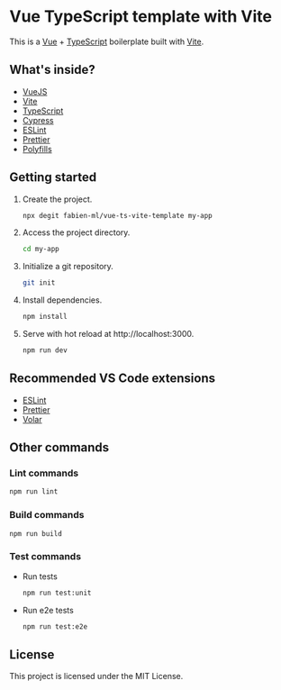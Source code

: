 # Vue TypeScript template with Vite

This is a [Vue](https://vuejs.org/) + [TypeScript](https://www.typescriptlang.org/) boilerplate built with [Vite](https://vitejs.dev).

## What's inside?

- [VueJS](https://vuejs.org/)
- [Vite](https://vitejs.dev)
- [TypeScript](https://www.typescriptlang.org)
- [Cypress](https://www.cypress.io)
- [ESLint](https://eslint.org)
- [Prettier](https://prettier.io)
- [Polyfills](https://github.com/vitejs/vite/tree/main/packages/plugin-legacy#readme)

## Getting started

1. Create the project.

   ```bash
   npx degit fabien-ml/vue-ts-vite-template my-app
   ```

2. Access the project directory.

   ```bash
   cd my-app
   ```

3. Initialize a git repository.

   ```bash
   git init
   ```

4. Install dependencies.

   ```bash
   npm install
   ```

5. Serve with hot reload at http://localhost:3000.
   ```bash
   npm run dev
   ```

## Recommended VS Code extensions

- [ESLint](https://marketplace.visualstudio.com/items?itemName=dbaeumer.vscode-eslint)
- [Prettier](https://marketplace.visualstudio.com/items?itemName=esbenp.prettier-vscode)
- [Volar](https://marketplace.visualstudio.com/items?itemName=johnsoncodehk.volar)

## Other commands

### Lint commands

```bash
npm run lint
```

### Build commands

```bash
npm run build
```

### Test commands

- Run tests
  ```bash
  npm run test:unit
  ```
- Run e2e tests
  ```bash
  npm run test:e2e
  ```

## License

This project is licensed under the MIT License.
